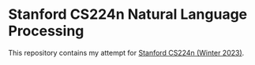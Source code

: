 # Stanford CS224n Natural Language Processing

This repository contains my attempt for [Stanford CS224n (Winter 2023)](https://web.stanford.edu/class/archive/cs/cs224n/cs224n.1234/index.html).
